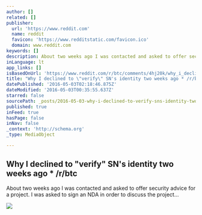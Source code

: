 ```yaml
---
author: []
related: []
publisher:
  url: 'https://www.reddit.com'
  name: reddit
  favicon: 'https://www.redditstatic.com/favicon.ico'
  domain: www.reddit.com
keywords: []
description: About two weeks ago I was contacted and asked to offer security advice for a project. I was asked to sign an NDA in order to discuss the project...
inLanguage: lt
app_links: []
isBasedOnUrl: 'https://www.reddit.com/r/btc/comments/4hj20k/why_i_declined_to_verify_sns_identity_two_weeks/'
title: "Why I declined to \"verify\" SN's identity two weeks ago * /r/btc"
datePublished: '2016-05-03T02:18:46.875Z'
dateModified: '2016-05-03T00:35:55.637Z'
starred: false
sourcePath: _posts/2016-05-03-why-i-declined-to-verify-sns-identity-two-weeks-ago-r.md
published: true
inFeed: true
hasPage: false
inNav: false
_context: 'http://schema.org'
_type: MediaObject

---
```

<article style=""><h1>Why I declined to "verify" SN's identity two weeks ago * /r/btc</h1><p>About two weeks ago I was contacted and asked to offer security advice for a project. I was asked to sign an NDA in order to discuss the project...</p><img src="https://www.redditstatic.com/icon.png" /></article>
